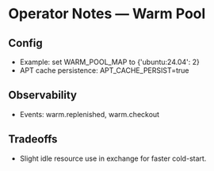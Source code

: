 # Operator Notes — Warm Pool

## Config
- Example: set WARM_POOL_MAP to {'ubuntu:24.04': 2}
- APT cache persistence: APT_CACHE_PERSIST=true

## Observability
- Events: warm.replenished, warm.checkout

## Tradeoffs
- Slight idle resource use in exchange for faster cold-start.
